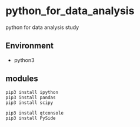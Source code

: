 # python_for_data_analysis
python for data analysis study


## Environment
* python3

## modules
```
pip3 install ipython
pip3 install pandas
pip3 install scipy
```

```
pip3 install qtconsole
pip3 install PySide
```
